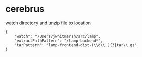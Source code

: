 # cerebrus
watch directory and unzip file to location

```
{
    "watch": "/Users/jwhitmarsh/src/lamp",
    "extractPathPattern": "/lamp-backend*",
    "tarPattern": "lamp-frontend-dist-(\\d\\.){3}tar\\.gz"
}
```
